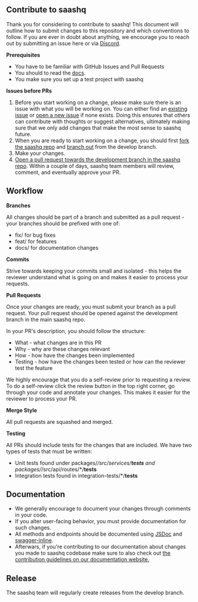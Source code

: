 ## Contribute to saashq

Thank you for considering to contribute to saashq! This document will outline how to submit changes to this repository and which conventions to follow. If you are ever in doubt about anything, we encourage you to reach out by submitting an issue here or via <a href="https://discord.com/invite/aaGzy3gQK5" target="_blank">Discord</a>.

**Prerequisites**

- You have to be familiar with GitHub Issues and Pull Requests
- You should to read the <a href="https://docs.saashq.org/" target="_blank">docs</a>.
- You make sure you set up a test project with saashq

**Issues before PRs**

1. Before you start working on a change, please make sure there is an issue with what you will be working on. You can either find an <a href="https://github.com/saashq-org/saashq/issues" target="_blank">existing issue</a> or <a href="https://github.com/saashq-org/saashq/issues/new/choose" target="_blank">open a new issue</a> if none exists. Doing this ensures that others can contribute with thoughts or suggest alternatives, ultimately making sure that we only add changes that make the most sense to saashq future.
2. When you are ready to start working on a change, you should first <a href="https://help.github.com/en/github/getting-started-with-github/fork-a-repo" target="_blank">fork the saashq repo</a> and <a href="https://help.github.com/en/github/collaborating-with-issues-and-pull-requests/creating-and-deleting-branches-within-your-repository" target="_blank">branch out</a> from the develop branch.
3. Make your changes.
4. <a href="https://help.github.com/en/github/collaborating-with-issues-and-pull-requests/creating-a-pull-request-from-a-fork" target="_blank">Open a pull request towards the development branch in the saashq repo</a>. Within a couple of days, saashq team members will review, comment, and eventually approve your PR.

## Workflow

**Branches**

All changes should be part of a branch and submitted as a pull request - your branches should be prefixed with one of:

- fix/ for bug fixes
- feat/ for features
- docs/ for documentation changes

**Commits**

Strive towards keeping your commits small and isolated - this helps the reviewer understand what is going on and makes it easier to process your requests.

**Pull Requests**

Once your changes are ready, you must submit your branch as a pull request. Your pull request should be opened against the development branch in the main saashq repo.

In your PR's description, you should follow the structure:

- What - what changes are in this PR
- Why - why are these changes relevant
- How - how have the changes been implemented
- Testing - how have the changes been tested or how can the reviewer test the feature

We highly encourage that you do a self-review prior to requesting a review. To do a self-review click the review button in the top right corner, go through your code and annotate your changes. This makes it easier for the reviewer to process your PR.

**Merge Style**

All pull requests are squashed and merged.

**Testing**

All PRs should include tests for the changes that are included. We have two types of tests that must be written:

- Unit tests found under packages/_/src/services/**tests** and packages/_/src/api/routes/\*/**tests**
- Integration tests found in integration-tests/\*/**tests**

## Documentation

- We generally encourage to document your changes through comments in your code.
- If you alter user-facing behavior, you must provide documentation for such changes.
- All methods and endpoints should be documented using <a href="https://jsdoc.app/" target="_blank">JSDoc</a> and <a href="https://www.npmjs.com/package/swagger-inline" target="_blank">swagger-inline</a>.
- Afterwars, if you're contributing to our documentation about changes you made to saashq codebase make sure to also check out <a href="https://docs.saashq.org/" target="_blank">the contribution guidelines on our documentation website.</a>

## Release

The saashq team will regularly create releases from the develop branch.
